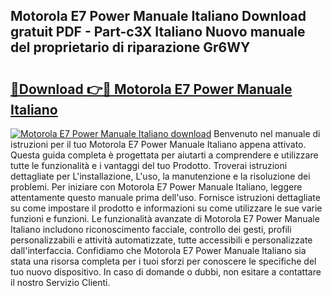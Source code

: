 ## Motorola E7 Power Manuale Italiano Download gratuit PDF - Part-c3X Italiano Nuovo manuale del proprietario di riparazione Gr6WY

# <h2><a href="http://dfafz8.blite.top/?on=Motorola+E7+Power+Manuale+Italiano">🔗Download 👉🔴 Motorola E7 Power Manuale Italiano</a></h2>

[![Motorola E7 Power Manuale Italiano download](https://i.imgur.com/lujVjoI.png)](http://dfafz8.blite.top/?on=Motorola+E7+Power+Manuale+Italiano)
Benvenuto nel manuale di istruzioni per il tuo Motorola E7 Power Manuale Italiano appena attivato. Questa guida completa è progettata per aiutarti a comprendere e utilizzare tutte le funzionalità e i vantaggi del tuo Prodotto. Troverai istruzioni dettagliate per L'installazione, L'uso, la manutenzione e la risoluzione dei problemi. Per iniziare con Motorola E7 Power Manuale Italiano, leggere attentamente questo manuale prima dell'uso. Fornisce istruzioni dettagliate su come impostare il prodotto e informazioni su come utilizzare le sue varie funzioni e funzioni. Le funzionalità avanzate di Motorola E7 Power Manuale Italiano includono riconoscimento facciale, controllo dei gesti, profili personalizzabili e attività automatizzate, tutte accessibili e personalizzate dall'interfaccia. Confidiamo che Motorola E7 Power Manuale Italiano sia stata una risorsa completa per i tuoi sforzi per conoscere le specifiche del tuo nuovo dispositivo. In caso di domande o dubbi, non esitare a contattare il nostro Servizio Clienti.
